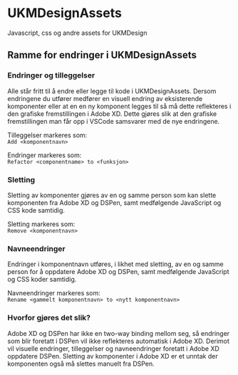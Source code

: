 # UKMDesignAssets
Javascript, css og andre assets for UKMDesign

## Ramme for endringer i UKMDesignAssets
### Endringer og tilleggelser
Alle står fritt til å endre eller legge til kode i UKMDesignAssets. Dersom endringene du utfører medfører en visuell endring av eksisterende komponenter eller at en en ny komponent legges til så må dette reflekteres i den grafiske fremstillingen i Adobe XD. Dette gjøres slik at den grafiske fremstillingen man får opp i VSCode samsvarer med de nye endringene.

Tilleggelser markeres som:\
`Add <komponentnavn>`

Endringer markeres som:\
`Refactor <componentname> to <funksjon>`

### Sletting
Sletting av komponenter gjøres av en og samme person som kan slette komponenten fra Adobe XD og DSPen, samt medfølgende JavaScript og CSS kode samtidig.

Sletting markeres som:\
`Remove <komponentnavn>`

### Navneendringer
Endringer i komponentnavn utføres, i likhet med sletting, av en og samme person for å oppdatere Adobe XD og DSPen, samt medfølgende JavaScript og CSS koder samtidig.

Navneendringer markeres som:\
`Rename <gammelt komponentnavn> to <nytt komponentnavn>`

### Hvorfor gjøres det slik?
Adobe XD og DSPen har ikke en two-way binding mellom seg, så endringer som blir foretatt i DSPen vil ikke reflekteres automatisk i Adobe XD. Derimot vil visuelle endringer, tilleggelser og navneendringer foretatt i Adobe XD oppdatere DSPen. Sletting av komponenter i Adobe XD er et unntak der komponenten også må slettes manuelt fra DSPen.